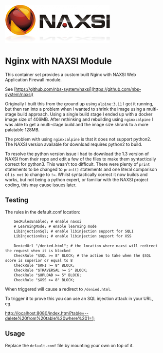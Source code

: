 ![NAXSI Logo](.assets/naxsi_logo.png)

# Nginx with NAXSI Module

This container set provides a custom built Nginx with NAXSI Web Application Firewall module.

See [https://github.com/nbs-system/naxsi](https://github.com/nbs-system/naxsi)

Originally I built this from the ground up using `alpine:3.11` I got it running, but then ran into a problem when I wanted to shrink the image using a multi-stage build approach. Using a single build stage I ended up with a docker image size of 406MB. After rethinking and rebuilding using `nginx:alpine` I was able to get a multi-stage build and the image size shrank to a more palatable 128MB.

The problem with using `nginx:alpine` is that it does not support python2. The NAXSI version available for download requires python2 to build.

To resolve the python version issue i had to download the 1.3 version of NAXSI from their repo and edit a few of the files to make them syntactically correct for python3. This wasn't too difficult. There were plenty of `print` statements to be changed to `print()` statements and one literal comparison of `is not` to change to `!=`. Whilst syntactically correct it now builds and works, but not being a python expert, or familiar with the NAXSI project coding, this may cause issues later.

## Testing

The rules in the default.conf location:

```nginx
    SecRulesEnabled; # enable naxsi
    # LearningMode; # enable learning mode
    LibInjectionSql; # enable libinjection support for SQLI
    LibInjectionXss; # enable libinjection support for XSS

    DeniedUrl "/denied.html"; # the location where naxsi will redirect the request when it is blocked
    CheckRule "$SQL >= 8" BLOCK; # the action to take when the $SQL score is superior or equal to 8
    CheckRule "$RFI >= 8" BLOCK;
    CheckRule "$TRAVERSAL >= 5" BLOCK;
    CheckRule "$UPLOAD >= 5" BLOCK;
    CheckRule "$XSS >= 8" BLOCK;
```

When triggered will cause a redirect to `/denied.html`.

To trigger it to prove this you can use an SQL injection attack in your URL, eg.

[http://localhost:8080/index.html?table=--delete%20from%20table%20where%201=1;](http://localhost:8080/index.html?table=--delete%20from%20table%20where%201=1;)

## Usage

Replace the `default.conf` file by mounting your own on top of it.
